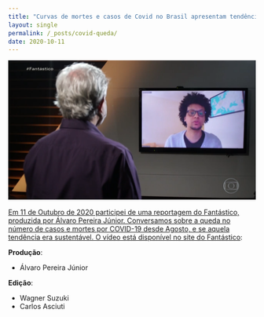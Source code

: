 ```yaml
---
title: "Curvas de mortes e casos de Covid no Brasil apresentam tendência de queda"
layout: single
permalink: /_posts/covid-queda/
date: 2020-10-11
---
```


<a href="https://andersonbrito.github.io/_posts/covid-queda/"><img src="/assets/images/cover-fantastico.png" width="700">

Em 11 de Outubro de 2020 participei de uma reportagem do Fantástico, produzida por Álvaro Pereira Júnior. Conversamos sobre a queda no número de casos e mortes por COVID-19 desde Agosto, e se aquela tendência era sustentável. O vídeo está disponível no site do [Fantástico](https://g1.globo.com/fantastico/noticia/2020/10/11/curvas-de-mortes-e-casos-de-covid-no-brasil-apresentam-tendencia-de-queda.ghtml):

**Produção**:
- Álvaro Pereira Júnior

**Edição**:

- Wagner Suzuki
- Carlos Asciuti